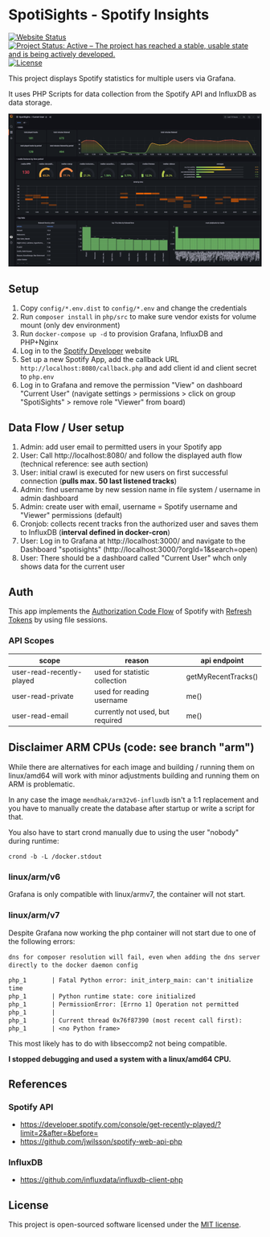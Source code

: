 # SpotiSights - Spotify Insights

[![Website Status](https://img.shields.io/website?url=https%3A%2F%2Fspotisights.mashb1t.de)](https://spotisights.mashb1t.de)
[![Project Status: Active – The project has reached a stable, usable state and is being actively developed.](https://www.repostatus.org/badges/latest/active.svg)](https://www.repostatus.org/#active)
[![License](https://img.shields.io/github/license/mashb1t/spotisights)](https://github.com/mashb1t/spotisights/blob/master/LICENSE)

This project displays Spotify statistics for multiple users via Grafana.

It uses PHP Scripts for data collection from the Spotify API and InfluxDB as data storage.

![](https://raw.githubusercontent.com/mashb1t/spotisights/master/images/spotisights-current-user.png)

## Setup

1. Copy ``config/*.env.dist`` to ``config/*.env`` and change the credentials
2. Run ``composer install`` in ``php/src`` to make sure vendor exists for volume mount (only dev environment)
3. Run ``docker-compose up -d`` to provision Grafana, InfluxDB and PHP+Nginx
4. Log in to the [Spotify Developer] website
5. Set up a new Spotify App, add the callback URL ``http://localhost:8080/callback.php`` and add client id and client secret to ``php.env``
6. Log in to Grafana and remove the permission "View" on dashboard "Current User" (navigate settings > permissions > click on group "SpotiSights" > remove role "Viewer" from board)


## Data Flow / User setup

1. Admin: add user email to permitted users in your Spotify app
2. User: Call http://localhost:8080/ and follow the displayed auth flow (technical reference: see auth section)
3. User: initial crawl is executed for new users on first successful connection (**pulls max. 50 last listened tracks**)
4. Admin: find username by new session name in file system / username in admin dashboard 
5. Admin: create user with email, username = Spotify username and "Viewer" permissions (default)
6. Cronjob: collects recent tracks fron the authorized user and saves them to InfluxDB (**interval defined in docker-cron**)
7. User: Log in to Grafana at http://localhost:3000/ and navigate to the Dashboard "spotisights" (http://localhost:3000/?orgId=1&search=open)
8. User: There should be a dashboard called "Current User" whch only shows data for the current user

## Auth

This app implements the [Authorization Code Flow] of Spotify with [Refresh Tokens] by using file sessions.

### API Scopes

| scope                     | reason                           | api endpoint         |
|---------------------------|----------------------------------|----------------------|
| user-read-recently-played | used for statistic collection    | getMyRecentTracks()  |
| user-read-private         | used for reading username        | me()                 |
| user-read-email           | currently not used, but required | me()                 |


## Disclaimer ARM CPUs (code: see branch "arm")

While there are alternatives for each image and building / running them on linux/amd64 will work with minor adjustments
building and running them on ARM is problematic. 

In any case the image ``mendhak/arm32v6-influxdb`` isn't a 1:1 replacement and you have to manually create the database
after startup or write a script for that.

You also have to start crond manually due to using the user "nobody" during runtime:

    crond -b -L /docker.stdout

### linux/arm/v6

Grafana is only compatible with linux/armv7, the container will not start.

### linux/arm/v7

Despite Grafana now working the php container will not start due to one of the following errors:

```
dns for composer resolution will fail, even when adding the dns server directly to the docker daemon config
```

```
php_1       | Fatal Python error: init_interp_main: can't initialize time
php_1       | Python runtime state: core initialized
php_1       | PermissionError: [Errno 1] Operation not permitted
php_1       |
php_1       | Current thread 0x76f87390 (most recent call first):
php_1       | <no Python frame>
```

This most likely has to do with libseccomp2 not being compatible.

**I stopped debugging and used a system with a linux/amd64 CPU.**


## References

### Spotify API
- https://developer.spotify.com/console/get-recently-played/?limit=2&after=&before=
- https://github.com/jwilsson/spotify-web-api-php

### InfluxDB
- https://github.com/influxdata/influxdb-client-php

[Authorization Code Flow]: https://developer.spotify.com/documentation/general/guides/authorization/code-flow/
[Laravel Valet]: https://laravel.com/docs/master/valet
[Refresh Tokens]: https://github.com/jwilsson/spotify-web-api-php/blob/main/docs/examples/refreshing-access-tokens.md
[Spotify Developer]: https://developer.spotify.com/dashboard/

## License

This project is open-sourced software licensed under the [MIT license](https://opensource.org/licenses/MIT).
